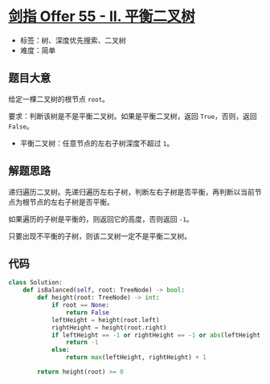 # [剑指 Offer 55 - II. 平衡二叉树](https://leetcode.cn/problems/ping-heng-er-cha-shu-lcof/)

- 标签：树、深度优先搜索、二叉树
- 难度：简单

## 题目大意

给定一棵二叉树的根节点 `root`。

要求：判断该树是不是平衡二叉树。如果是平衡二叉树，返回 `True`，否则，返回 `False`。

- 平衡二叉树：任意节点的左右子树深度不超过 `1`。

## 解题思路

递归遍历二叉树。先递归遍历左右子树，判断左右子树是否平衡，再判断以当前节点为根节点的左右子树是否平衡。

如果遍历的子树是平衡的，则返回它的高度，否则返回 `-1`。

只要出现不平衡的子树，则该二叉树一定不是平衡二叉树。

## 代码

```python
class Solution:
    def isBalanced(self, root: TreeNode) -> bool:
        def height(root: TreeNode) -> int:
            if root == None:
                return False
            leftHeight = height(root.left)
            rightHeight = height(root.right)
            if leftHeight == -1 or rightHeight == -1 or abs(leftHeight - rightHeight) > 1:
                return -1
            else:
                return max(leftHeight, rightHeight) + 1

        return height(root) >= 0
```

